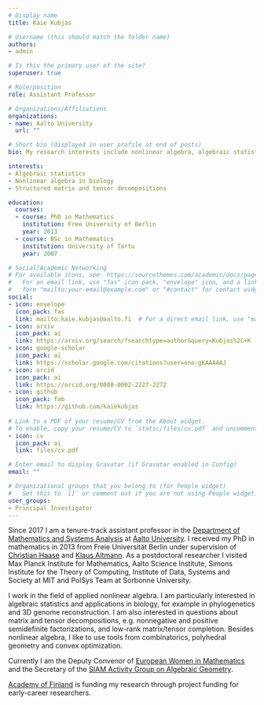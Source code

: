 ```yaml
---
# Display name
title: Kaie Kubjas

# Username (this should match the folder name)
authors:
- admin

# Is this the primary user of the site?
superuser: true

# Role/position
role: Assistant Professor

# Organizations/Affiliations
organizations:
- name: Aalto University
  url: ""

# Short bio (displayed in user profile at end of posts)
bio: My research interests include nonlinear algebra, algebraic statistics, matrix and tensor decompositions.

interests:
- Algebraic statistics
- Nonlinear algebra in biology
- Structured matrix and tensor decompositions

education:
  courses:
  - course: PhD in Mathematics
    institution: Free University of Berlin
    year: 2013
  - course: BSc in Mathematics
    institution: University of Tartu
    year: 2007

# Social/Academic Networking
# For available icons, see: https://sourcethemes.com/academic/docs/page-builder/#icons
#   For an email link, use "fas" icon pack, "envelope" icon, and a link in the
#   form "mailto:your-email@example.com" or "#contact" for contact widget.
social:
- icon: envelope
  icon_pack: fas
  link: mailto:kaie.kubjas@aalto.fi  # For a direct email link, use "mailto:test@example.org".
- icon: arxiv
  icon_pack: ai
  link: https://arxiv.org/search/?searchtype=author&query=Kubjas%2C+K
- icon: google-scholar
  icon_pack: ai
  link: https://scholar.google.com/citations?user=ono-gKAAAAAJ
- icon: orcid
  icon_pack: ai
  link: https://orcid.org/0000-0002-2227-2272
- icon: github
  icon_pack: fab
  link: https://github.com/kaiekubjas
  
# Link to a PDF of your resume/CV from the About widget.
# To enable, copy your resume/CV to `static/files/cv.pdf` and uncomment the lines below.
- icon: cv
  icon_pack: ai
  link: files/cv.pdf

# Enter email to display Gravatar (if Gravatar enabled in Config)
email: ""

# Organizational groups that you belong to (for People widget)
#   Set this to `[]` or comment out if you are not using People widget.
user_groups:
- Principal Investigator
---
```


Since 2017 I am a tenure-track assistant professor in the [Department of Mathematics and Systems Analysis](https://math.aalto.fi/en/) at [Aalto University](https://www.aalto.fi/en). I received my PhD in mathematics in 2013 from Freie Universität Berlin under supervision of [Christian Haase](http://www.mi.fu-berlin.de/math/groups/ag-diskret-algebra-geom/index.html) and [Klaus Altmann](http://www.math.fu-berlin.de/altmann/). As a postdoctoral researcher I visited Max Planck Institute for Mathematics, Aalto Science Institute, Simons Institute for the Theory of Computing, Institute of Data, Systems and Society at MIT and PolSys Team at Sorbonne University. 

I work in the field of applied nonlinear algebra. I am particularly interested in algebraic statistics and applications in biology, for example in phylogenetics and 3D genome reconstruction. I am also interested in questions about matrix and tensor decompositions, e.g. nonnegative and positive semidefinite factorizations, and low-rank matrix/tensor completion. Besides nonlinear algebra, I like to use tools from combinatorics, polyhedral geometry and convex optimization.

Currently I am the Deputy Convenor of [European Women in Mathematics](https://www.europeanwomeninmaths.org) and the Secretary of the [SIAM Activity Group on Algebraic Geometry](https://www.siam.org/membership/activity-groups/detail/algebraic-geometry-si-ag-2).

[Academy of Finland](https://www.aka.fi/en/) is funding my research through project funding for early-career researchers.